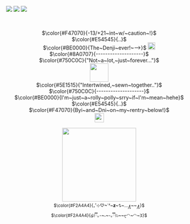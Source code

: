 <img src="https://xyz.crd.co/assets/images/gallery05/8baae1f0.gif?v=de6feabd"> ![](https://komarev.com/ghpvc/?username=Linnethinhere&color=450c08&style=for-the-badge&label=_⋆✴︎˚｡⋆_++++&=true) <img src="https://xyz.crd.co/assets/images/gallery05/cea8a2ab.gif?v=de6feabd" >
<p align="center"> <br />
  <img src="https://github.com/user-attachments/assets/29ddb431-30c4-4acb-990c-fd79470dc2c2" "width="100" height="15">  <br />
$\color{#F47070}{-13/+21~int~w/~caution~!}$ <br />
  $\color{#E54545}{..}$ <br/>
 $\color{#BE0000}{The~Denji~ever!~—>}$ <a href="https://github.com/KittenChanCorruptionArc"><img src="https://64.media.tumblr.com/96e4dd7cffd61778b91ffa82eff3a507/d325acabf5fc16ad-41/s75x75_c1/278f2d1fe2ab60662afa960de9afd1da1860ddd4.gif" "width="100" height="20" > </a>  <br />
$\color{#8A0707}{--------------------}$ <br />
  $\color{#750C0C}{"Not~a~lot,~just~forever..."}$ <br />
 <img src="https://64.media.tumblr.com/5b881d96d71b3de54b281432b6182b97/c937cea2bae71fd6-ae/s100x200/c5376c74a33cf438577c7d98d096e6188f798244.pnj" "width="100" height=50"><br /> 
  $\color{#5E1515}{"Intertwined,~sewn~together.."}$ <br />
$\color{#750C0C}{--------------------}$ <br />
$\color{#BE0000}{I'm~just~a~rolly~polly~srry~if~I'm~mean~hehe}$ <br />
$\color{#E54545}{..}$
 <br />
 $\color{#F47070}{Byi~and~Dni~on~my~rentry~below!}$ <br />
 <a href="https://rentry.co/wherestheexit"><img src="https://supplies.ju.mp/assets/images/gallery08/7ce87f0b.gif?v=6a50b904" "width="25" height="25" > </a> 
 <br />
 <img src="https://github.com/user-attachments/assets/29ddb431-30c4-4acb-990c-fd79470dc2c2" "width="100" height="15">  <br />
   <img src="https://file.garden/ZorENG263zPWFUDG/bb-removebg-preview.png" "width="100" height="200" > <br />
 <sub/> $\color{#F2A4A4}{₊˚⊹♡~`ᶻ~𝘇~𐰁~...႔~~႔}$</sub> <br />
<sub/>$\color{#F2A4A4}{໒꒰ྀི｡-~˕~-｡ྀི꒱১~~ᠸ◠~◠~𐅠}$ <br /> <br />
